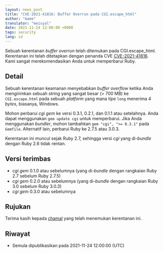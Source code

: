 ```yaml
---
layout: news_post
title: "CVE-2021-41816: Buffer Overrun pada CGI.escape_html"
author: "mame"
translator: "meisyal"
date: 2021-11-24 12:00:00 +0000
tags: security
lang: id
---
```


Sebuah kerentanan *buffer overrun* telah ditemukan pada CGI.escape_html.
Kerentanan ini telah ditetapkan dengan penanda CVE
[CVE-2021-41816](https://www.cve.org/CVERecord?id=CVE-2021-41816).
Kami sangat merekomendasikan Anda untuk memperbarui Ruby.

## Detail

Sebuah kerentanan keamanan menyebabkan *buffer overflow* ketika Anda
mengirimkan sebuah *string* yang sangat besar (> 700 MB) ke `CGI.escape.html`
pada sebuah *platform* yang mana tipe `long` menerima 4 *bytes*, biasanya,
Windows.

Mohon perbarui *cgi gem* ke versi 0.3.1, 0.2.1, dan 0.1.1 atau setelahnya.
Anda dapat menggunakan `gem update cgi` untuk memperbarui. Jika Anda menggunakan
*bundler*, mohon tambahkan `gem "cgi", ">= 0.3.1"` pada `Gemfile`. Alternatif
lain, perbarui Ruby ke 2.7.5 atau 3.0.3.

Kerentanan ini muncul sejak Ruby 2.7, sehingga versi *cgi* yang di-*bundle*
dengan Ruby 2.6 tidak rentan.

## Versi terimbas

* *cgi gem* 0.1.0 atau sebelumnya (yang di-*bundle* dengan rangkaian Ruby 2.7 sebelum Ruby 2.7.5)
* *cgi gem* 0.2.0 atau sebelumnya (yang di-*bundle* dengan rangkaian Ruby 3.0 sebelum Ruby 3.0.3)
* *cgi gem* 0.3.0 atau sebelumnya

## Rujukan

Terima kasih kepada [chamal](https://hackerone.com/chamal) yang telah
menemukan kerentanan ini.

## Riwayat

* Semula dipublikasikan pada 2021-11-24 12:00:00 (UTC)
